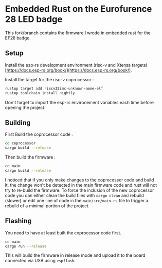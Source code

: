 # Embedded Rust on the Eurofurence 28 LED badge

This fork/branch contains the firmware I wrode in embedded rust for the EF28 badge.

## Setup

Install the esp-rs development environment (risc-v and Xtensa targets) [https://docs.esp-rs.org/book/](https://docs.esp-rs.org/book/).

Install the target for the risc-v coprocessor :

```sh
rustup target add riscv32imc-unknown-none-elf
rustup toolchain install nightly
```

Don't forget to import the esp-rs environement variables each time before opening the project.

## Building

First Build the coprocessor code :

```sh
cd coprocessor
cargo build --release
```

Then build the firmware :

```sh
cd main
cargo build --release
```

I noticed that if you only make changes to the coprocessor code and build it, the change won't be detected in the main firmware code and rust will not try to re-build the firmware. To force the inclusion of the new coprocessor code you can either clean the build files with `cargo clean` and rebuild (slower) or edit one line of code in the `main/src/main.rs` file to trigger a rebuild of a minimal portion of the project.  

## Flashing

You need to have at least built the coprocessor code first.

```sh
cd main
cargo run --release
```

This will build the firmware in release mode and upload it to the board connected via USB using `espflash`.
